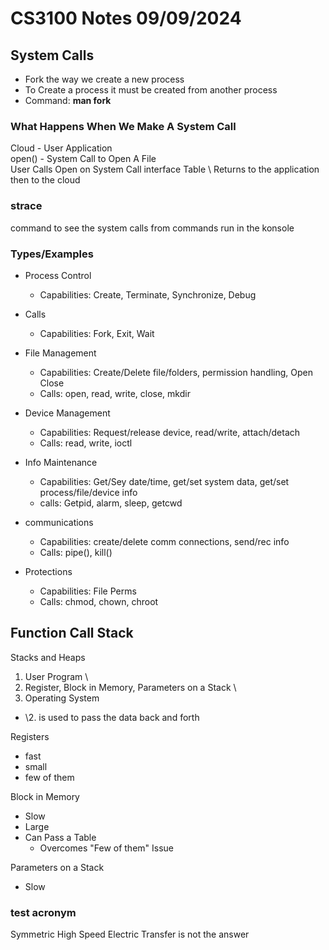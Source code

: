 # CS3100 Notes 09/09/2024

## System Calls
- Fork the way we create a new process
- To Create a process it must be created from another process
- Command: **man fork**

### What Happens When We Make A System Call
Cloud - User Application \
open() - System Call to Open A File \
User Calls Open on System Call interface Table \ 
Returns to the application then to the cloud

### strace
command to see the system calls from commands run in the konsole

### Types/Examples
- Process Control
  - Capabilities: Create, Terminate, Synchronize, Debug
  
- Calls
  - Capabilities: Fork, Exit, Wait
  
- File Management
  - Capabilities: Create/Delete file/folders, permission handling, Open Close
  - Calls: open, read, write, close, mkdir

- Device Management
  - Capabilities: Request/release device, read/write, attach/detach
  - Calls: read, write, ioctl

- Info Maintenance
  - Capabilities: Get/Sey date/time, get/set system data, get/set process/file/device info
  - calls: Getpid, alarm, sleep, getcwd

- communications
  - Capabilities: create/delete comm connections, send/rec info
  - Calls: pipe(), kill()

- Protections 
  - Capabilities: File Perms
  - Calls: chmod, chown, chroot

## Function Call Stack
Stacks and Heaps

1. User Program \
2. Register, Block in Memory, Parameters on a Stack \
3. Operating System

- \2. is used to pass the data back and forth

Registers
- fast
- small
- few of them

Block in Memory
- Slow
- Large
- Can Pass a Table
    - Overcomes "Few of them" Issue

Parameters on a Stack
- Slow


### test acronym
Symmetric High Speed Electric Transfer is not the answer
